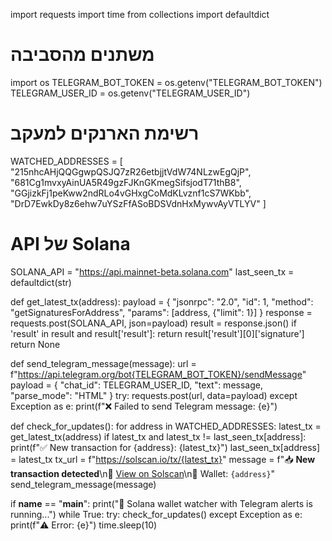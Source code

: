 import requests
import time
from collections import defaultdict

# משתנים מהסביבה
import os
TELEGRAM_BOT_TOKEN = os.getenv("TELEGRAM_BOT_TOKEN")
TELEGRAM_USER_ID = os.getenv("TELEGRAM_USER_ID")

# רשימת הארנקים למעקב
WATCHED_ADDRESSES = [
    "215nhcAHjQQGgwpQSJQ7zR26etbjjtVdW74NLzwEgQjP",
    "681Cg1mvxyAinUA5R49gzFJKnGKmegSifsjodT71thB8",
    "GGjizkFj1peKww2ndRLo4vGHxgCoMdKLvznf1cS7WKbb",
    "DrD7EwkDy8z6ehw7uYSzFfASoBDSVdnHxMywvAyVTLYV"
]

# API של Solana
SOLANA_API = "https://api.mainnet-beta.solana.com"
last_seen_tx = defaultdict(str)

def get_latest_tx(address):
    payload = {
        "jsonrpc": "2.0",
        "id": 1,
        "method": "getSignaturesForAddress",
        "params": [address, {"limit": 1}]
    }
    response = requests.post(SOLANA_API, json=payload)
    result = response.json()
    if 'result' in result and result['result']:
        return result['result'][0]['signature']
    return None

def send_telegram_message(message):
    url = f"https://api.telegram.org/bot{TELEGRAM_BOT_TOKEN}/sendMessage"
    payload = {
        "chat_id": TELEGRAM_USER_ID,
        "text": message,
        "parse_mode": "HTML"
    }
    try:
        requests.post(url, data=payload)
    except Exception as e:
        print(f"❌ Failed to send Telegram message: {e}")

def check_for_updates():
    for address in WATCHED_ADDRESSES:
        latest_tx = get_latest_tx(address)
        if latest_tx and latest_tx != last_seen_tx[address]:
            print(f"✅ New transaction for {address}: {latest_tx}")
            last_seen_tx[address] = latest_tx
            tx_url = f"https://solscan.io/tx/{latest_tx}"
            message = f"📥 <b>New transaction detected</b>\n🔗 <a href='{tx_url}'>View on Solscan</a>\n🏦 Wallet: <code>{address}</code>"
            send_telegram_message(message)

if __name__ == "__main__":
    print("🚀 Solana wallet watcher with Telegram alerts is running...")
    while True:
        try:
            check_for_updates()
        except Exception as e:
            print(f"⚠️ Error: {e}")
        time.sleep(10)